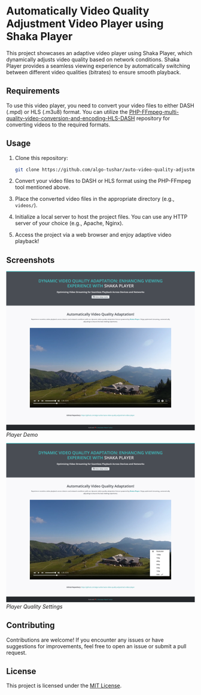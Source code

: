 # Automatically Video Quality Adjustment Video Player using Shaka Player

This project showcases an adaptive video player using Shaka Player, which dynamically adjusts video quality based on network conditions. Shaka Player provides a seamless viewing experience by automatically switching between different video qualities (bitrates) to ensure smooth playback.

## Requirements

To use this video player, you need to convert your video files to either DASH (.mpd) or HLS (.m3u8) format. You can utilize the [PHP-FFmpeg-multi-quality-video-conversion-and-encoding-HLS-DASH](https://github.com/algo-tushar/PHP-FFmpeg-multi-quality-video-conversion-and-encoding-HLS-DASH) repository for converting videos to the required formats.

## Usage

1. Clone this repository:

    ```bash
    git clone https://github.com/algo-tushar/auto-video-quality-adjustment-video-player
    ```

2. Convert your video files to DASH or HLS format using the PHP-FFmpeg tool mentioned above.

3. Place the converted video files in the appropriate directory (e.g., `videos/`).

4. Initialize a local server to host the project files. You can use any HTTP server of your choice (e.g., Apache, Nginx).

5. Access the project via a web browser and enjoy adaptive video playback!

## Screenshots

![Screenshot 1](screenshot-1.png)
*Player Demo*

![Screenshot 2](screenshot-2.png)
*Player Quality Settings*

## Contributing

Contributions are welcome! If you encounter any issues or have suggestions for improvements, feel free to open an issue or submit a pull request.

## License

This project is licensed under the [MIT License](LICENSE).
